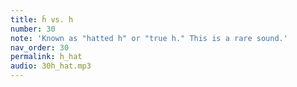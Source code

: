 ```yaml
---
title: ĥ vs. h
number: 30
note: 'Known as "hatted h" or "true h." This is a rare sound.'
nav_order: 30
permalink: h_hat
audio: 30h_hat.mp3
---
```

